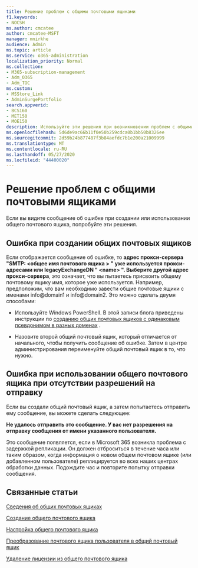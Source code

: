 ```yaml
---
title: Решение проблем с общими почтовыми ящиками
f1.keywords:
- NOCSH
ms.author: cmcatee
author: cmcatee-MSFT
manager: mnirkhe
audience: Admin
ms.topic: article
ms.service: o365-administration
localization_priority: Normal
ms.collection:
- M365-subscription-management
- Adm_O365
- Adm_TOC
ms.custom:
- MSStore_Link
- AdminSurgePortfolio
search.appverid:
- BCS160
- MET150
- MOE150
description: Используйте эти решения при возникновении проблем с общими почтовыми ящиками.
ms.openlocfilehash: 5d6de9ac66b11f0e50b259cdca0b1bb50b8326ee
ms.sourcegitcommit: 2d59b24b877487f3b84aefdc7b1e200a21009999
ms.translationtype: MT
ms.contentlocale: ru-RU
ms.lasthandoff: 05/27/2020
ms.locfileid: "44400020"
---
```

# <a name="resolve-issues-with-shared-mailboxes"></a>Решение проблем с общими почтовыми ящиками

Если вы видите сообщение об ошибке при создании или использовании общего почтового ящика, попробуйте эти решения. 

## <a name="error-when-creating-shared-mailboxes"></a>Ошибка при создании общих почтовых ящиков
<a name="bkmk_Fix"> </a>

Если отображается сообщение об ошибке, то **адрес прокси-сервера "SMTP: <общее имя почтового ящика \> " уже используется прокси-адресами или legacyExchangeDN " \<name> ". Выберите другой адрес прокси-сервера**, это означает, что вы пытаетесь присвоить общему почтовому ящику имя, которое уже используется. Например, предположим, что вам необходимо завести общие почтовые ящики с именами info@domain1 и info@domain2. Это можно сделать двумя способами:

  - Используйте Windows PowerShell. В этой записи блога приведены инструкции по [созданию общих почтовых ящиков с одинаковым псевдонимом в разных доменах](https://www.cogmotive.com/blog/office-365-tips/create-shared-mailboxes-with-same-alias-at-different-domains-in-office-365) .
    
  - Назовите второй общий почтовый ящик, который отличается от начального, чтобы получить сообщение об ошибке. Затем в центре администрирования переименуйте общий почтовый ящик в то, что нужно.

## <a name="error-about-not-having-send-permissions-when-using-a-shared-mailbox"></a>Ошибка при использовании общего почтового ящика при отсутствии разрешений на отправку

Если вы создали общий почтовый ящик, а затем попытаетесь отправить ему сообщение, вы можете сделать следующее:

**Не удалось отправить это сообщение. У вас нет разрешения на отправку сообщения от имени указанного пользователя.**

Это сообщение появляется, если в Microsoft 365 возникла проблема с задержкой репликации. Он должен отброситься в течение часа или таким образом, когда информация о новом общем почтовом ящике (или добавленном пользователе) реплицируется во всех наших центрах обработки данных. Подождите час и повторите попытку отправки сообщения.

## <a name="related-articles"></a>Связанные статьи

[Сведения об общих почтовых ящиках](about-shared-mailboxes.md)

[Создание общего почтового ящика](create-a-shared-mailbox.md)

[Настройка общего почтового ящика](configure-a-shared-mailbox.md)

[Преобразование почтового ящика пользователя в общий почтовый ящик](convert-user-mailbox-to-shared-mailbox.md)

[Удаление лицензии из общего почтового ящика](remove-license-from-shared-mailbox.md)


    

